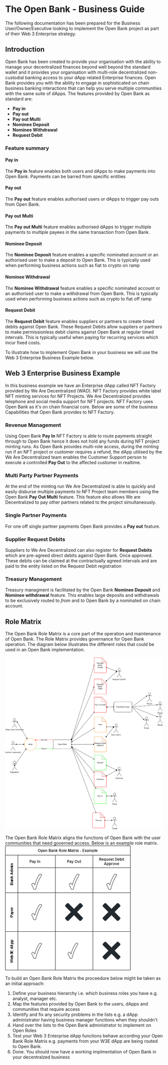 # The Open Bank - Business Guide

The following documentation has been prepared for the Business User/Owner/Executive looking to implement the Open Bank project as part of their Web 3 Enterprise strategy. 

## Introduction 
Open Bank has been created to provide your organisation with the ability to manage your decentralized finances beyond well beyond the standard wallet and it provides your organisation with multi-role decentralized non-custodial banking access to your dApp related Enterprise finances. 
Open Bank provides you with the ability to engage in sophisticated on chain business banking interactions that can help you serve multiple communities with the same suite of dApps. 
The features provided by Open Bank as standard are:
* **Pay in** 
* **Pay out** 
* **Pay out Multi** 
* **Nominee Deposit** 
* **Nominee Withdrawal** 
* **Request Debit** 

### Feature summary 
#### Pay in 
The **Pay in** feature enables both users and dApps to make payments into Open Bank. Payments can be barred from specific entities
#### Pay out 
The  **Pay out** feature enables authorised users or dApps to trigger pay outs from Open Bank. 
#### Pay out Multi 
The **Pay out Multi** feature enables authorised dApps to trigger multiple payments to multiple payees in the same transaction from Open Bank. 
#### Nominee Deposit 
The **Nominee Deposit** feature enables a specific nominated account or an authorised user to make a deposit to Open Bank. This is typically used when performing business actions such as fiat to crypto on ramp
#### Nominee Withdrawal 
The **Nominee Withdrawal** feature enables a specific nominated account or an authorised user to make a withdrawal from Open Bank. This is typically used when performing business actions such as crypto to fiat off ramp 
#### Request Debit 
The **Request Debit** feature enables suppliers or partners to create timed debits against Open Bank. These Request Debits allow suppliers or partners to make permissionless debit claims against Open Bank at regular timed intervals. This is typically useful when paying for recurring services which incur fixed costs. 

To illustrate how to implement Open Bank in your business we will use the Web 3 Enterprise Business Example below. 

## Web 3 Enterprise Business Example

In this business example we have an Enterprise dApp called NFT Factory provided by We Are Decentralized (WAD). NFT Factory provides white label NFT minting services for NFT Projects. We Are Decentralized provides telephone and social media support for NFT projects. NFT Factory uses Open Bank as it's on chain financial core. Below are some of the business Capabilities that Open Bank provides to NFT Factory. 

### Revenue Management 
Using Open Bank **Pay In** NFT Factory is able to route payments straight through to Open Bank hence it does not hold any funds during NFT project minting runs. As Open Bank provides multi-role access, during the minting run if an NFT project or customer requires a refund, the dApp utilised by the We Are Decentralized team enables the Customer Support person to execute a controlled **Pay Out** to the affected customer in realtime. 

### Multi Party Partner Payments 
At the end of the minting run We Are Decentralized is able to quickly and easily disburse multiple payments to NFT Project team members using the Open Bank **Pay Out Multi** feature. This feature also allows We are Decentralized to pay other partners related to the project simultaneously. 

### Single Partner Payments
For one off single partner payments Open Bank provides a **Pay out** feature.

### Supplier Request Debits
Suppliers to We Are Decentralized can also register for **Request Debits** which are pre-agreed direct debits against Open Bank. Once approved. These debits can be claimed at the contractually agreed intervals and are paid to the entity listed on the Request Debit registration

### Treasury Management
Treasury managment is facilitated by the Open Bank **Nominee Deposit** and **Nominee withdrawal** feature. This enables large deposits and withdrawals to be exclusively routed to *from* and *to* Open Bank by a nominated on chain account.

## Role Matrix 
The Open Bank Role Matrix is a core part of the operation and maintenance of Open Bank. The Role Matrix provides governance for Open Bank operation. The diagram below illustrates the different roles that could be used in an Open Bank implementation.<br/>  
<img src="https://github.com/Block-Star-Logic/open-bank/blob/b34ffe216edfca10a82081b0cbd181e20f9eecbf/media/open%20bank-Open%20Bank%20Communities.drawio.png" alt="open bank deployment illustration"/>

The Open Bank Role Matrix aligns the functions of Open Bank with the user communities that need governed access. Below is an example role matrix.<br/>
<img src="https://github.com/Block-Star-Logic/open-bank/blob/27592f03dffe429cde6c454d173be05d9cb53ec0/media/open%20bank-Open%20Bank%20Role%20Matrix.drawio.png" alt="Open Bank Role Matrix Example"/>

To build an Open Bank Role Matrix the proceedure below might be taken as an initial approach:

1. Define your business hierarchy i.e. which business roles you have e.g. analyst, manager etc.
2. Map the features provided by Open Bank to the users, dApps and communities that require access
3. Identify and fix any security problems in the lists e.g. a dApp administrator having business manager functions when they shouldn't
3. Hand over the lists to the Open Bank administrator to implement on Open Roles
4. Test your Web 3 Enterprise dApp functions behave according your Open Bank Role Matrix e.g. payments from your W3E dApp are being routed to Open Bank.
5. Done. You should now have a working implmentation of Open Bank in your decentralzed business 



